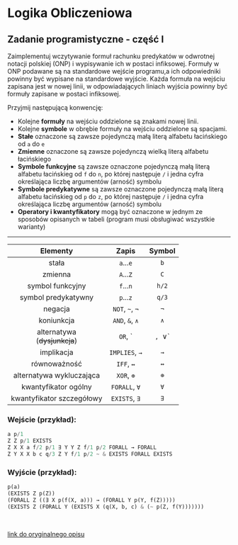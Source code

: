 # Logika Obliczeniowa
## Zadanie programistyczne - część I

Zaimplementuj wczytywanie formuł rachunku predykatów w odwrotnej notacji polskiej (ONP) i wypisywanie ich w postaci infiksowej. Formuły w ONP podawane są na standardowe wejście programu,a  ich odpowiedniki powinny być wypisane na standardowe wyjście. Każda formuła na wejściu zapisana jest w nowej linii, w odpowiadających liniach wyjścia powinny być formuły zapisane w postaci infiksowej.

Przyjmij następującą konwencję:

- Kolejne **formuły** na wejściu oddzielone są znakami nowej linii.
- Kolejne **symbole** w obrębie formuły na wejściu oddzielone są spacjami.
- **Stałe** oznaczone są zawsze pojedynczą małą literą alfabetu łacińskiego od `a` do `e`
- **Zmienne** oznaczone są zawsze pojedynczą wielką literą alfabetu łacińskiego
- **Symbole funkcyjne** są zawsze oznaczone pojedynczą małą literą alfabetu łacińskieg od `f` do `n`, po której następuje `/` i jedna cyfra określająca liczbę argumentów (arność) symbolu
- **Symbole predykatywne** są zawsze oznaczone pojedynczą małą literą alfabetu łacińskieg od `p` do `z`, po której następuje `/` i jedna cyfra określająca liczbę argumentów (arność) symbolu
- **Operatory i kwantyfikatory** mogą być oznaczone w jednym ze sposobów opisanych w tabeli (program musi obsługiwać wszystkie warianty)
---
|             Elementy              |      Zapis      | Symbol |
|:---------------------------------:|:---------------:|:------:|
|               stała               |    `a`...`e`    |  `b`   |
|              zmienna              |    `A`...`Z`    |  `C`   |
|         symbol funkcyjny          |    `f`...`n`    | `h/2`  |
|        symbol predykatywny        |    `p`...`z`    | `q/3`  |
|              negacja              | `NOT`, `~`, `¬` |  `¬`   |
|            koniunkcja             | `AND`, `&`, `∧` |  `∧`   |
| alternatywa <br/>(~~dysjunkcja~~) | `OR`, `|`, `∨`  |  `∨`   |
|            implikacja             | `IMPLIES`, `→`  |  `→`   |
|           równoważność            |   `IFF`, `↔`    |  `↔`   |
|     alternatywa wykluczająca      |   `XOR`, `⊕`    |  `⊕`   |
|       kwantyfikator ogólny        |  `FORALL`, `∀`  |  `∀`   |
|     kwantyfikator szczegółowy     |  `EXISTS`, `∃`  |  `∃`   |

### Wejście (przykład):

```py
a p/1
Z Z p/1 EXISTS
Z X X a f/2 p/1 ∃ Y Y Z f/1 p/2 FORALL → FORALL
Z Y X X b c q/3 Z Y f/1 p/2 ~ & EXISTS FORALL EXISTS
```

### Wyjście (przykład):

```py
p(a)
(EXISTS Z p(Z))
(FORALL Z ((∃ X p(f(X, a))) → (FORALL Y p(Y, f(Z)))))
(EXISTS Z (FORALL Y (EXISTS X (q(X, b, c) & (~ p(Z, f(Y)))))))
```
<br/>

[link do oryginalnego opisu](https://moodle.put.poznan.pl/mod/page/view.php?id=53864)
